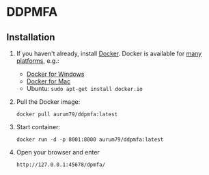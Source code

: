 DDPMFA
======

Installation
------------

1) If you haven't already, install [Docker](https://www.docker.com/). Docker is available for [many platforms](https://docs.docker.com/engine/installation/), e.g.:
   
   - [Docker for Windows](https://www.docker.com/docker-windows)
   - [Docker for Mac](https://www.docker.com/docker-mac)
   - Ubuntu: `sudo apt-get install docker.io`

2) Pull the Docker image:
   
   ```
   docker pull aurum79/ddpmfa:latest
   ```
3) Start container:
   
   ```
   docker run -d -p 8001:8000 aurum79/ddpmfa:latest
   ```
4) Open your browser and enter
   
   ```
   http://127.0.0.1:45678/dpmfa/
   ```
